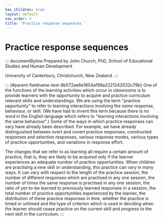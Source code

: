 ```yaml
---
has_children: true
layout: default
nav_order: 3
title: 'Practice response sequences '
---
```

# Practice response sequences 


::: documentByline
Prepared by John Church, PhD, School of Educational Studies and Human
Development

University of Canterbury, Christchurch, New Zealand.
:::

::: {#parent-fieldname-text-8b572ae6e1604af99a2221242032c79b}
One of the functions of the learning activities which occur in
classrooms is to provide learners with the opportunity to acquire and
practice curriculum relevant skills and understandings. We are using the
term "practice opportunity" to refer to learning interactions involving
the *same* response, behaviour, or skill. (We have had to invent this
term because there is no word in the English language which refers to
"learning interactions involving the same behaviour".) Some of the ways
in which practice responses can vary have already been described. For
example, we have already distinguished between overt and covert practice
responses, constructed responses and selection responses, various
response modes, various types of practice opportunities, and variations
in response effort.

The changes that we refer to as learning all require a certain amount of
practice, that is, they are likely to be acquired only if the learner
experiences an adequate number of practice opportunities. When children
are practising a new skill or understanding, this practice can vary in
many ways. It can vary with respect to the length of the practice
session, the number of different responses which are practised in any
one session, the number of times the same response is practised in any
one session, the ratio of yet-to-be learned to previously learned
responses in a session, the total number of practice opportunities
experienced by the learner, the distribution of these practice responses
in time, whether the practice is timed or untimed and the type of
criterion which is used in deciding when the learner should cease
practice on the current skill and progress to the next skill in the
curriculum.
:::
